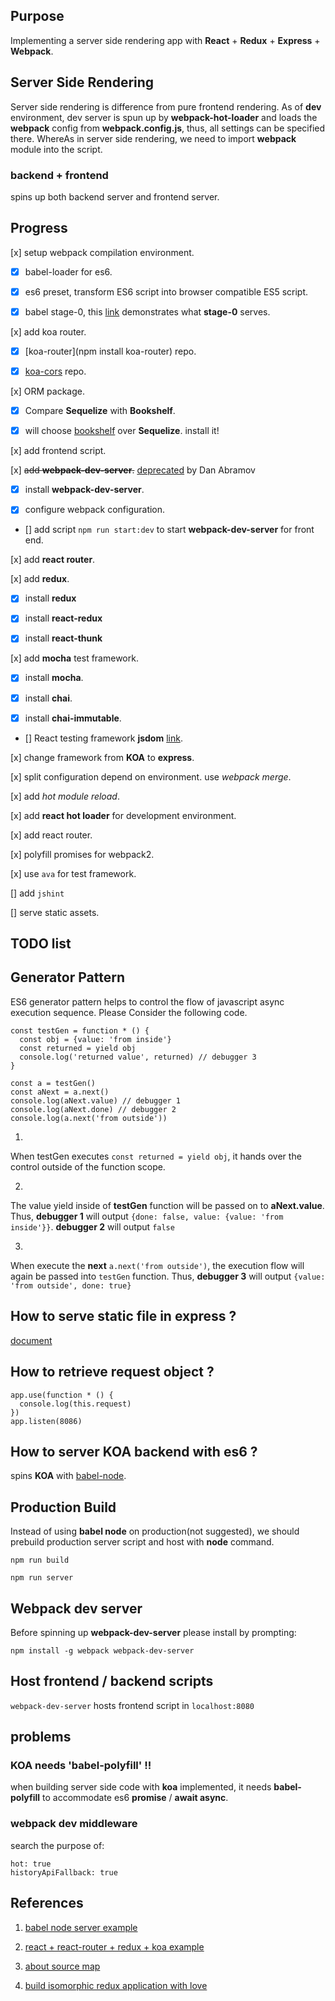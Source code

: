 ## Purpose

Implementing a server side rendering app with **React** + **Redux** + **Express** + **Webpack**.

## Server Side Rendering

Server side rendering is difference from pure frontend rendering. As of **dev** environment, dev server is spun up by **webpack-hot-loader** and loads the **webpack** config from **webpack.config.js**, thus, all settings can be specified there. WhereAs in server side rendering, we need to import **webpack** module into the script.

### backend + frontend

spins up both backend server and frontend server.

## Progress

[x] setup webpack compilation environment.

  - [x] babel-loader for es6.

  - [x] es6 preset, transform ES6 script into browser compatible ES5 script.

  - [x] babel stage-0, this [link](http://babeljs.io/docs/plugins/preset-stage-0/) demonstrates what **stage-0** serves.

[x] add koa router.

  - [x] [koa-router](npm install koa-router) repo.

  - [x] [koa-cors](https://github.com/evert0n/koa-cors) repo.

[x] ORM package.

  - [x] Compare **Sequelize** with **Bookshelf**.

  - [x] will choose [bookshelf](http://bookshelfjs.org/) over **Sequelize**. install it!

[x] add frontend script.

[x] ~~add **webpack-dev-server**.~~ [deprecated](https://medium.com/@dan_abramov/the-death-of-react-hot-loader-765fa791d7c4#.bzedf437z) by Dan Abramov

  - [x] install **webpack-dev-server**.

  - [x] configure webpack configuration.

  - [] add script `npm run start:dev` to start **webpack-dev-server** for front end.

[x] add **react router**.

[x] add **redux**.

  - [x] install **redux**

  - [x] install **react-redux**

  - [x] install **react-thunk**

[x] add **mocha** test framework.

  - [x] install **mocha**.

  - [x] install **chai**.

  - [x] install **chai-immutable**.

  - [] React testing framework **jsdom** [link](https://github.com/tmpvar/jsdom).

[x] change framework from **KOA** to **express**.

[x] split configuration depend on environment. use *webpack merge*.

[x] add *hot module reload*.

[x] add **react hot loader** for development environment.

[x] add react router.

[x] polyfill promises for webpack2.

[x] use `ava` for test framework.

[] add `jshint`

[] serve static assets.

## TODO list

## Generator Pattern

ES6 generator pattern helps to control the flow of javascript async execution sequence. Please Consider the following code.

```
const testGen = function * () {
  const obj = {value: 'from inside'}
  const returned = yield obj
  console.log('returned value', returned) // debugger 3
}

const a = testGen()
const aNext = a.next()
console.log(aNext.value) // debugger 1
console.log(aNext.done) // debugger 2
console.log(a.next('from outside'))
```
1.
  When testGen executes `const returned = yield obj`, it hands over the control outside of the function scope.

2.
  The value yield inside of **testGen** function will be passed on to **aNext.value**. Thus,  **debugger 1** will output `{done: false, value: {value: 'from inside'}}`. **debugger 2** will output `false`

3.
  When execute the **next** `a.next('from outside')`, the execution flow will again be passed into `testGen` function. Thus, **debugger 3** will output `{value: 'from outside', done: true}`

## How to serve static file in express ?

[document](http://expressjs.com/en/starter/static-files.html)

## How to retrieve request object ?

```
app.use(function * () {
  console.log(this.request)
})
app.listen(8086)
```

## How to server KOA backend with es6 ?

spins **KOA** with [babel-node](https://babeljs.io/docs/usage/cli/).

## Production Build

Instead of using **babel node** on production(not suggested), we should prebuild production server script and host with **node** command.

```
npm run build
```

```
npm run server
```

## Webpack dev server

Before spinning up **webpack-dev-server** please install by prompting:

```
npm install -g webpack webpack-dev-server
```

## Host frontend / backend scripts

`webpack-dev-server` hosts frontend script in `localhost:8080`

## problems

### KOA needs 'babel-polyfill' !!

when building server side code with **koa** implemented, it needs **babel-polyfill** to accommodate es6 **promise** / **await async**.

### webpack dev middleware

search the purpose of:

```
hot: true
historyApiFallback: true
```

## References

1. [babel node server example](https://github.com/babel/example-node-server)

2. [react + react-router + redux + koa example](http://blog.joanboixados.com/building-a-boilerplate-for-a-koa-redux-react-application-including-webpack-mocha-and-sass/)

3. [about source map](http://www.html5rocks.com/en/tutorials/developertools/sourcemaps/)

4. [build isomorphic redux application with love](https://medium.com/front-end-developers/handcrafting-an-isomorphic-redux-application-with-love-40ada4468af4#.g32xaoksy)
